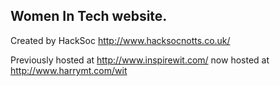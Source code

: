 
## Women In Tech website. ##

Created by HackSoc http://www.hacksocnotts.co.uk/

Previously hosted at http://www.inspirewit.com/ now hosted at http://www.harrymt.com/wit

